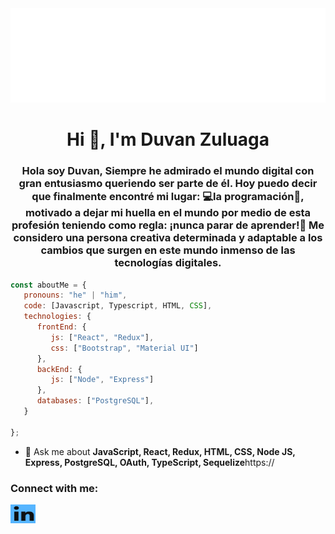 <img src="https://github.com/duvangers/duvangers/blob/main/hello.svg" alt="hello world"/>


<h1 align="center">Hi 👋, I'm Duvan Zuluaga</h1>


<h3 align="center">Hola soy Duvan, Siempre he admirado el mundo digital con gran entusiasmo queriendo ser parte de él. Hoy puedo decir que finalmente encontré mi lugar: 💻la programación🔋, motivado a dejar mi huella en el mundo por medio de esta profesión teniendo como regla: ¡nunca parar de aprender!🚀
Me considero una persona creativa determinada y adaptable a los cambios que surgen en este mundo inmenso de las tecnologías digitales. </h3>

```javascript
const aboutMe = {
   pronouns: "he" | "him",
   code: [Javascript, Typescript, HTML, CSS],
   technologies: {
      frontEnd: {
         js: ["React", "Redux"],
         css: ["Bootstrap", "Material UI"]
      },
      backEnd: {
         js: ["Node", "Express"]
      },
      databases: ["PostgreSQL"],
   }
 
};
```

- 💬 Ask me about **JavaScript, React, Redux, HTML, CSS, Node JS, Express, PostgreSQL, OAuth, TypeScript, Sequelize**https://

<h3 align="left">Connect with me:</h3>
<p align="left">
<a href="https://www.linkedin.com/in/duvan-zuluaga" target="_blank"><img align="center" src="./Linkedin.png" alt="https://www.linkedin.com/in/bryancamilopineda/" height="30" width="40" /></a>



